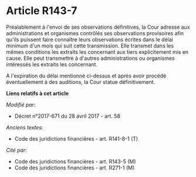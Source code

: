 # Article R143-7

Préalablement  à l'envoi de ses observations définitives, la Cour adresse aux administrations et organismes contrôlés ses
observations provisoires afin qu'ils puissent faire connaître leurs observations écrites dans le délai minimum d'un mois qui
suit cette transmission. Elle transmet dans les mêmes conditions les extraits les concernant aux tiers explicitement mis en
cause. Elle peut transmettre à d'autres administrations ou organismes intéressés les extraits les concernant.

A l'expiration du délai mentionné ci-dessus et après avoir procédé éventuellement à des auditions, la Cour statue
définitivement.

**Liens relatifs à cet article**

_Modifié par_:

  - Décret n°2017-671 du 28 avril 2017 - art. 58

_Anciens textes_:

  - Code des juridictions financières - art. R141-8-1 (T)

_Cité par_:

  - Code des juridictions financières - art. R143-5 (M)
  - Code des juridictions financières - art. R271-1 (M)
